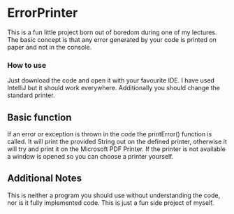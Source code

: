 # ErrorPrinter
This is a fun little project born out of boredom during one of my lectures. The basic concept is that any error generated by your code is printed on paper and not in the console.

### How to use
Just download the code and open it with your favourite IDE. I have used IntelliJ but it should work everywhere.
Additionally you should change the standard printer.

## Basic function
If an error or exception is thrown in the code the printError() function is called. It will print the provided String out on the defined printer, otherwise it will try and print it on the Microsoft PDF Printer.
If the printer is not available a window is opened so you can choose a printer yourself.

## Additional Notes
This is neither a program you should use without understanding the code, nor is it fully implemented code. This is just a fun side project of myself.
